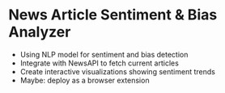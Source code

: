 # News Article Sentiment & Bias Analyzer
- Using NLP model for sentiment and bias detection
- Integrate with NewsAPI to fetch current articles
- Create interactive visualizations showing sentiment trends
- Maybe: deploy as a browser extension

